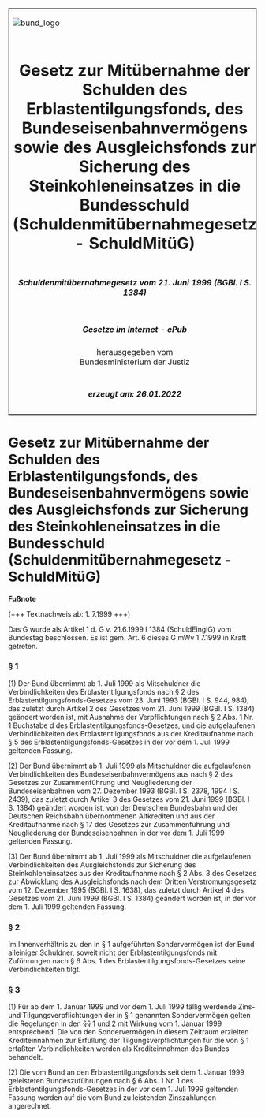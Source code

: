 <span id="DECKBLATT.html"></span>

<table border="0" frame="border" width="100%">

<tr valign="top">

<td align="left">

![bund\_logo](BfJ_2021_Web_de_de.gif)

</td>

<td align="right">

 

</td>

</tr>

<tr align="center" valign="middle">

<td colspan="2">

# Gesetz zur Mitübernahme der Schulden des Erblastentilgungsfonds, des Bundeseisenbahnvermögens sowie des Ausgleichsfonds zur Sicherung des Steinkohleneinsatzes in die Bundesschuld (Schuldenmitübernahmegesetz - SchuldMitüG)

</td>

</tr>

<tr align="center" valign="middle">

<td colspan="2">

##### Schuldenmitübernahmegesetz vom 21. Juni 1999 (BGBl. I S. 1384)

</td>

</tr>

<tr align="center" valign="middle">

<td colspan="2">

  
  

##### Gesetze im Internet - ePub  
  
herausgegeben vom  
Bundesministerium der Justiz

</td>

</tr>

<tr align="center" valign="bottom">

<td colspan="2">

  
  

##### erzeugt am: 26.01.2022

</td>

</tr>

</table>

<span id="BJNR138410999.html"></span>

# Gesetz zur Mitübernahme der Schulden des Erblastentilgungsfonds, des Bundeseisenbahnvermögens sowie des Ausgleichsfonds zur Sicherung des Steinkohleneinsatzes in die Bundesschuld (Schuldenmitübernahmegesetz - SchuldMitüG)

<div>

  
**Fußnote**

<div class="jnhtml">

<div>

<div class="jurAbsatz">

(+++ Textnachweis ab: 1. 7.1999 +++)

</div>

<div class="jurAbsatz">

  
Das G wurde als Artikel 1 d. G v. 21.6.1999 I 1384 (SchuldEinglG) vom
Bundestag beschlossen. Es ist gem. Art. 6 dieses G mWv 1.7.1999 in Kraft
getreten.

</div>

</div>

</div>

</div>

<span id="BJNR138410999BJNE000100305.html"></span>

### § 1  

<div>

<div class="jnhtml">

<div>

<div class="jurAbsatz">

(1) Der Bund übernimmt ab 1. Juli 1999 als Mitschuldner die
Verbindlichkeiten des Erblastentilgungsfonds nach § 2 des
Erblastentilgungsfonds-Gesetzes vom 23. Juni 1993 (BGBl. I S. 944, 984),
das zuletzt durch Artikel 2 des Gesetzes vom 21. Juni 1999 (BGBl. I S.
1384) geändert worden ist, mit Ausnahme der Verpflichtungen nach § 2
Abs. 1 Nr. 1 Buchstabe d des Erblastentilgungsfonds-Gesetzes, und die
aufgelaufenen Verbindlichkeiten des Erblastentilgungsfonds aus der
Kreditaufnahme nach § 5 des Erblastentilgungsfonds-Gesetzes in der vor
dem 1. Juli 1999 geltenden Fassung.

</div>

<div class="jurAbsatz">

(2) Der Bund übernimmt ab 1. Juli 1999 als Mitschuldner die
aufgelaufenen Verbindlichkeiten des Bundeseisenbahnvermögens aus nach §
2 des Gesetzes zur Zusammenführung und Neugliederung der
Bundeseisenbahnen vom 27. Dezember 1993 (BGBl. I S. 2378, 1994 I S.
2439), das zuletzt durch Artikel 3 des Gesetzes vom 21. Juni 1999 (BGBl.
I S. 1384) geändert worden ist, von der Deutschen Bundesbahn und der
Deutschen Reichsbahn übernommenen Altkrediten und aus der Kreditaufnahme
nach § 17 des Gesetzes zur Zusammenführung und Neugliederung der
Bundeseisenbahnen in der vor dem 1. Juli 1999 geltenden Fassung.

</div>

<div class="jurAbsatz">

(3) Der Bund übernimmt ab 1. Juli 1999 als Mitschuldner die
aufgelaufenen Verbindlichkeiten des Ausgleichsfonds zur Sicherung des
Steinkohleneinsatzes aus der Kreditaufnahme nach § 2 Abs. 3 des Gesetzes
zur Abwicklung des Ausgleichsfonds nach dem Dritten Verstromungsgesetz
vom 12. Dezember 1995 (BGBl. I S. 1638), das zuletzt durch Artikel 4 des
Gesetzes vom 21. Juni 1999 (BGBl. I S. 1384) geändert worden ist, in der
vor dem 1. Juli 1999 geltenden Fassung.

</div>

</div>

</div>

</div>

<span id="BJNR138410999BJNE000200305.html"></span>

### § 2  

<div>

<div class="jnhtml">

<div>

<div class="jurAbsatz">

Im Innenverhältnis zu den in § 1 aufgeführten Sondervermögen ist der
Bund alleiniger Schuldner, soweit nicht der Erblastentilgungsfonds mit
Zuführungen nach § 6 Abs. 1 des Erblastentilgungsfonds-Gesetzes seine
Verbindlichkeiten tilgt.

</div>

</div>

</div>

</div>

<span id="BJNR138410999BJNE000300305.html"></span>

### § 3  

<div>

<div class="jnhtml">

<div>

<div class="jurAbsatz">

(1) Für ab dem 1. Januar 1999 und vor dem 1. Juli 1999 fällig werdende
Zins- und Tilgungsverpflichtungen der in § 1 genannten Sondervermögen
gelten die Regelungen in den §§ 1 und 2 mit Wirkung vom 1. Januar 1999
entsprechend. Die von den Sondervermögen in diesem Zeitraum erzielten
Krediteinnahmen zur Erfüllung der Tilgungsverpflichtungen für die von §
1 erfaßten Verbindlichkeiten werden als Krediteinnahmen des Bundes
behandelt.

</div>

<div class="jurAbsatz">

(2) Die vom Bund an den Erblastentilgungsfonds seit dem 1. Januar 1999
geleisteten Bundeszuführungen nach § 6 Abs. 1 Nr. 1 des
Erblastentilgungsfonds-Gesetzes in der vor dem 1. Juli 1999 geltenden
Fassung werden auf die vom Bund zu leistenden Zinszahlungen angerechnet.

</div>

</div>

</div>

</div>
